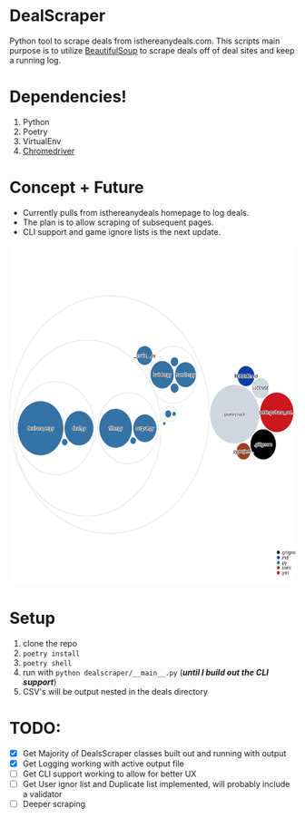# DealScraper

Python tool to scrape deals from isthereanydeals.com.
This scripts main purpose is to utilize [BeautifulSoup](https://www.crummy.com/software/BeautifulSoup/) to scrape deals off of
deal sites and keep a running log.

# Dependencies!

1. Python
2. Poetry
3. VirtualEnv
4. [Chromedriver](https://developer.chrome.com/docs/chromedriver)

# Concept + Future

- Currently pulls from isthereanydeals homepage to log deals.
- The plan is to allow scraping of subsequent pages.
- CLI support and game ignore lists is the next update.

<img width="600" height="600" src="https://github.com/onlygarrett/dealscraper/blob/fb5bb7bf2eab8b20c843a4d3cce51c85cae29c56/output-diagram.svg" alt="workflow">

# Setup

1. clone the repo
2. `poetry install`
3. `poetry shell`
4. run with `python dealscraper/__main__.py`
   (**_until I build out the CLI support_**)
5. CSV's will be output nested in the deals directory

# TODO:

- [x] Get Majority of DealsScraper classes built out and running with output
- [x] Get Logging working with active output file
- [ ] Get CLI support working to allow for better UX
- [ ] Get User ignor list and Duplicate list implemented, will probably include a validator
- [ ] Deeper scraping
